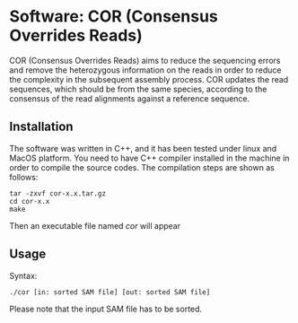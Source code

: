 # Software: COR (Consensus Overrides Reads)

COR (Consensus Overrides Reads) aims to reduce the sequencing errors and remove the heterozygous information on the reads in order to reduce the complexity in the subsequent assembly process. COR updates the read sequences, which should be from the same species, according to the consensus of the read alignments against a reference sequence.

## Installation

The software was written in C++, and it has been tested under linux and MacOS platform. You need
to have C++ compiler installed in the machine in order to compile the source codes. The compilation
steps are shown as follows:

```
tar -zxvf cor-x.x.tar.gz
cd cor-x.x
make
```

Then an executable file named *cor* will appear

## Usage

Syntax:

```
./cor [in: sorted SAM file] [out: sorted SAM file]
```

Please note that the input SAM file has to be sorted.
